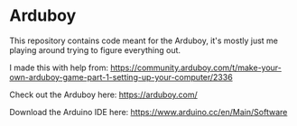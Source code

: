 # Arduboy

This repository contains code meant for the Arduboy, it's mostly just me playing around trying to figure everything out.

I made this with help from: https://community.arduboy.com/t/make-your-own-arduboy-game-part-1-setting-up-your-computer/2336

Check out the Arduboy here: https://arduboy.com/

Download the Arduino IDE here: https://www.arduino.cc/en/Main/Software
